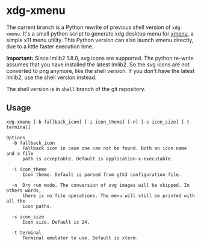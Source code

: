 # xdg-xmenu

The current branch is a Python rewrite of previous shell version of `xdg-xmenu`. It's a small python script to generate xdg desktop menu for [xmenu](https://github.com/phillbush/xmenu), a simple x11 menu utility. This Python version can also launch xmenu directly, due to a little faster execution time.

**Important:** Since Imlib2 1.8.0, svg icons are supported. The python re-write assumes that you have installed the latest Imlib2. So the svg icons are not converted to png anymore, like the shell version. If you don't have the latest Imlib2, use the shell version instead.

The shell version is in `shell` branch of the git repository.

## Usage

```
xdg-xmenu [-b fallback_icon] [-i icon_theme] [-n] [-s icon_size] [-t terminal]

Options
  -b fallback_icon
      Fallback icon in case one can not be found. Both an icon name and a file
      path is acceptable. Default is application-x-executable.

  -i icon_theme
      Icon theme. Default is parsed from gtk3 configuration file.

  -n  Dry run mode. The conversion of svg images will be skipped. In others words,
      there is no file operations. The menu will still be printed with all the
      icon paths.

  -s icon_size
      Icon size. Default is 24.

  -t terminal
      Terminal emulator to use. Default is xterm.
```
